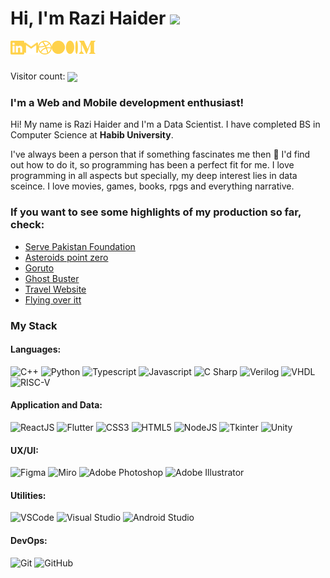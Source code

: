 # Hi, I'm Razi Haider <img src="https://media.giphy.com/media/hvRJCLFzcasrR4ia7z/giphy.gif" width="25px">

[<img align="left" alt="Razi | LinkedIn" width="22px" src="./linkedin.svg" />][linkedin]

[<img align="left" alt="razi | Gmail" width="22px" src="./gmail.svg" />][gmail]

[<img align="left" alt="razi | dribbble" width="22px" src="./dribbble.svg" />][dribbble]

[<img align="left" alt="razi | medium" width="70px" src="./medium.svg" />][medium]

<br>
<br>

<div align='left'>
<p align="left"> 
   Visitor count:
   
   <img src="https://profile-counter.glitch.me/Daniyal-Murtaza/count.svg" align="center"/> 
 </p></div>

### **I'm a Web and Mobile development enthusiast!**

Hi! My name is Razi Haider and I'm a Data Scientist. I have completed BS in Computer Science at **Habib University**.

I've always been a person that if something fascinates me then 🔎 I'd find out how to do it, so programming has been a perfect fit for me. I love programming in all aspects but specially, my deep interest lies in data sceince. I love movies, games, books, rpgs and everything narrative. 

### **If you want to see some highlights of my production so far, check:**

- [Serve Pakistan Foundation](https://github.com/Daniyal-Murtaza/ServePakistanFoundation)
- [Asteroids point zero](https://github.com/Daniyal-Murtaza/asteroids-point-zero)
- [Goruto](https://github.com/Daniyal-Murtaza/Goruto)
- [Ghost Buster](https://github.com/Daniyal-Murtaza/Ghost-Buster)
- [Travel Website](https://github.com/Daniyal-Murtaza/Travel-website)
- [Flying over itt](https://github.com/Daniyal-Murtaza/Flying-Over-itt)

### My Stack

#### Languages:

![C++](https://img.shields.io/badge/-C++-blue?style=flat&logo=c++&logoColor=white)
![Python](https://img.shields.io/badge/-Python-yellow?style=flat&logo=python&logoColor=white)
![Typescript](https://img.shields.io/badge/-TypeScript-3178C6?style=flat&logo=typescript&logoColor=white)
![Javascript](https://img.shields.io/badge/-JavaScript-EDD222?style=flat&logo=javascript&logoColor=white)
![C Sharp](https://img.shields.io/badge/-C%20Sharp-green?style=flat&logo=c-sharp&logoColor=white)
![Verilog](https://img.shields.io/badge/-Verilog-orange?style=flat&logo=verilog&logoColor=white)
![VHDL](https://img.shields.io/badge/-VHDL-green?style=flat&logo=VHDL&logoColor=white)
![RISC-V](https://img.shields.io/badge/-RISC-purple?style=flat&logo=RISC&logoColor=white)

#### Application and Data:

![ReactJS](https://img.shields.io/badge/-ReactJS-51CBF2?style=flat&logo=react&logoColor=white)
![Flutter](https://img.shields.io/badge/-Flutter-02569B?style=flat&logo=flutter&logoColor=white)
![CSS3](https://img.shields.io/badge/-CSS3-1572B6?style=flat&logo=css3)
![HTML5](https://img.shields.io/badge/-HTML5-E34F26?style=flat&logo=html5&logoColor=white)
![NodeJS](http://img.shields.io/badge/-NodeJS-6EBF20?style=flat&logo=node.js&logoColor=white)
![Tkinter](http://img.shields.io/badge/-Tkinter-yellow?style=flat&logo=Tkinter&logoColor=white)
![Unity](http://img.shields.io/badge/-Unity-gray?style=flat&logo=Unity&logoColor=white)

#### UX/UI:

![Figma](https://img.shields.io/badge/-Figma-F24E1E?style=flat&logo=figma&logoColor=white)
![Miro](https://img.shields.io/badge/-Miro-FFD02F?style=flat&logo=miro&logoColor=white)
![Adobe Photoshop](https://img.shields.io/badge/-Photoshop-31A8FF?style=flat&logo=adobe-photoshop&logoColor=white)
![Adobe Illustrator](https://img.shields.io/badge/-Illustrator-FF9A00?style=flat&logo=adobe-illustrator&logoColor=white)

#### Utilities:

![VSCode](https://img.shields.io/badge/-VSCode-007ACC?style=flat&logo=visual-studio-code&logoColor=white)
![Visual Studio](https://img.shields.io/badge/-Visual%20Studio-5C2D91?style=flat&logo=visual-studio&logoColor=white)
![Android Studio](https://img.shields.io/badge/-Android%20Studio-3DDC84?style=flat&logo=android-studio&logoColor=white)

#### DevOps:

![Git](https://img.shields.io/badge/-Git-F05032?style=flat&logo=git&logoColor=white)
![GitHub](https://img.shields.io/badge/-Github-181717?style=flat&logo=github&logoColor=white)

[linkedin]: https://www.linkedin.com/in/daniyal-murtaza-508a891b5
[gmail]: mailto:syeddaniyalmurtaza7@gmail.com
[dribbble]: https://dribbble.com/daniyal_murtaza
[medium]: https://medium.com/@Daniyal-Murtaza
